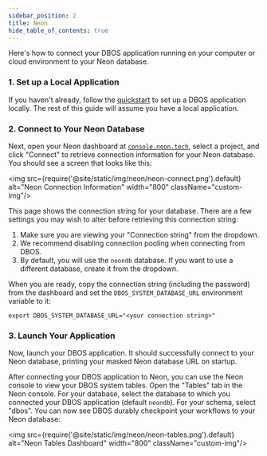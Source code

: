 ```yaml
---
sidebar_position: 2
title: Neon
hide_table_of_contents: true
---
```


Here's how to connect your DBOS application running on your computer or cloud environment to your Neon database.

### 1. Set up a Local Application

If you haven't already, follow the [quickstart](../quickstart.md) to set up a DBOS application locally.
The rest of this guide will assume you have a local application.

### 2. Connect to Your Neon Database

Next, open your Neon dashboard at [`console.neon.tech`](https://console.neon.tech), select a project, and click "Connect" to retrieve connection information for your Neon database.
You should see a screen that looks like this:

<img src={require('@site/static/img/neon/neon-connect.png').default} alt="Neon Connection Information" width="800" className="custom-img"/>

This page shows the connection string for your database.
There are a few settings you may wish to alter before retrieving this connection string:

1. Make sure you are viewing your "Connection string" from the dropdown.
2. We recommend disabling connection pooling when connecting from DBOS.
3. By default, you will use the `neondb` database. If you want to use a different database, create it from the dropdown.

When you are ready, copy the connection string (including the password) from the dashboard and set the `DBOS_SYSTEM_DATABASE_URL` environment variable to it:

```
export DBOS_SYSTEM_DATABASE_URL="<your connection string>"
```

### 3. Launch Your Application

Now, launch your DBOS application.
It should successfully connect to your Neon database, printing your masked Neon database URL on startup.

After connecting your DBOS application to Neon, you can use the Neon console to view your DBOS system tables.
Open the "Tables" tab in the Neon console.
For your database, select the database to which you connected your DBOS application (default `neondb`).
For your schema, select "dbos". 
You can now see DBOS durably checkpoint your workflows to your Neon database:

<img src={require('@site/static/img/neon/neon-tables.png').default} alt="Neon Tables Dashboard" width="800" className="custom-img"/>
